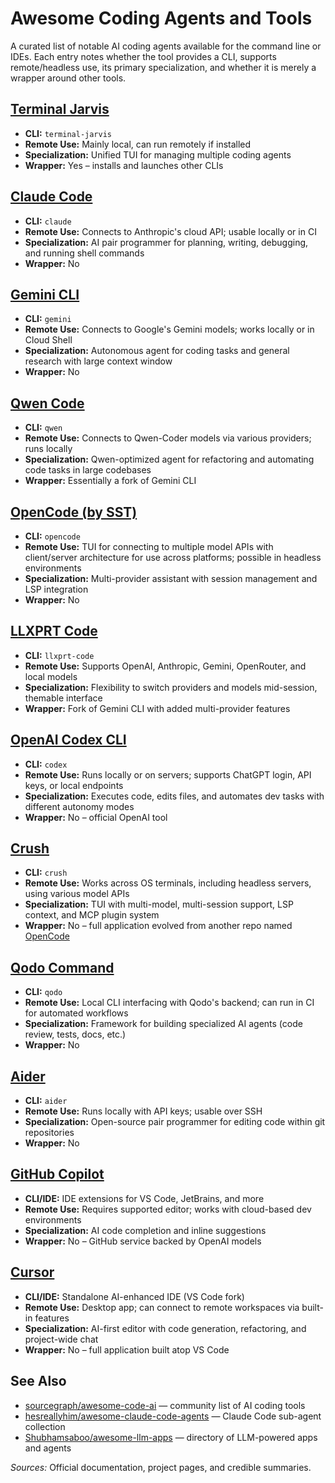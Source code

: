 # Awesome Coding Agents and Tools

A curated list of notable AI coding agents available for the command line or IDEs. Each entry notes whether the tool provides a CLI, supports remote/headless use, its primary specialization, and whether it is merely a wrapper around other tools.

## [Terminal Jarvis](https://github.com/BA-CalderonMorales/terminal-jarvis)
- **CLI:** `terminal-jarvis`
- **Remote Use:** Mainly local, can run remotely if installed
- **Specialization:** Unified TUI for managing multiple coding agents
- **Wrapper:** Yes – installs and launches other CLIs

## [Claude Code](https://github.com/anthropics/claude-code)
- **CLI:** `claude`
- **Remote Use:** Connects to Anthropic's cloud API; usable locally or in CI
- **Specialization:** AI pair programmer for planning, writing, debugging, and running shell commands
- **Wrapper:** No

## [Gemini CLI](https://github.com/google-gemini/gemini-cli)
- **CLI:** `gemini`
- **Remote Use:** Connects to Google's Gemini models; works locally or in Cloud Shell
- **Specialization:** Autonomous agent for coding tasks and general research with large context window
- **Wrapper:** No

## [Qwen Code](https://github.com/QwenLM/qwen-code)
- **CLI:** `qwen`
- **Remote Use:** Connects to Qwen-Coder models via various providers; runs locally
- **Specialization:** Qwen-optimized agent for refactoring and automating code tasks in large codebases
- **Wrapper:** Essentially a fork of Gemini CLI

## [OpenCode (by SST)](https://github.com/sst/opencode)
- **CLI:** `opencode`
- **Remote Use:** TUI for connecting to multiple model APIs with client/server architecture for use across platforms; possible in headless environments 
- **Specialization:** Multi-provider assistant with session management and LSP integration
- **Wrapper:** No

## [LLXPRT Code](https://github.com/acoliver/llxprt-code)
- **CLI:** `llxprt-code`
- **Remote Use:** Supports OpenAI, Anthropic, Gemini, OpenRouter, and local models
- **Specialization:** Flexibility to switch providers and models mid-session, themable interface
- **Wrapper:** Fork of Gemini CLI with added multi-provider features

## [OpenAI Codex CLI](https://github.com/openai/codex)
- **CLI:** `codex`
- **Remote Use:** Runs locally or on servers; supports ChatGPT login, API keys, or local endpoints
- **Specialization:** Executes code, edits files, and automates dev tasks with different autonomy modes
- **Wrapper:** No – official OpenAI tool

## [Crush](https://github.com/charmbracelet/crush)
- **CLI:** `crush`
- **Remote Use:** Works across OS terminals, including headless servers, using various model APIs
- **Specialization:** TUI with multi-model, multi-session support, LSP context, and MCP plugin system
- **Wrapper:** No – full application evolved from another repo named [OpenCode](https://github.com/opencode-ai/opencode/)

## [Qodo Command](https://github.com/qodo-ai/command)
- **CLI:** `qodo`
- **Remote Use:** Local CLI interfacing with Qodo's backend; can run in CI for automated workflows
- **Specialization:** Framework for building specialized AI agents (code review, tests, docs, etc.)
- **Wrapper:** No

## [Aider](https://github.com/Aider-AI/aider)
- **CLI:** `aider`
- **Remote Use:** Runs locally with API keys; usable over SSH
- **Specialization:** Open-source pair programmer for editing code within git repositories
- **Wrapper:** No

## [GitHub Copilot](https://github.com/copilot)
- **CLI/IDE:** IDE extensions for VS Code, JetBrains, and more
- **Remote Use:** Requires supported editor; works with cloud-based dev environments
- **Specialization:** AI code completion and inline suggestions
- **Wrapper:** No – GitHub service backed by OpenAI models

## [Cursor](https://cursor.com/en)
- **CLI/IDE:** Standalone AI-enhanced IDE (VS Code fork)
- **Remote Use:** Desktop app; can connect to remote workspaces via built-in features
- **Specialization:** AI-first editor with code generation, refactoring, and project-wide chat
- **Wrapper:** No – full application built atop VS Code

## See Also
- [sourcegraph/awesome-code-ai](https://github.com/sourcegraph/awesome-code-ai) — community list of AI coding tools
- [hesreallyhim/awesome-claude-code-agents](https://github.com/hesreallyhim/awesome-claude-code-agents) — Claude Code sub-agent collection
- [Shubhamsaboo/awesome-llm-apps](https://github.com/Shubhamsaboo/awesome-llm-apps) — directory of LLM-powered apps and agents

*Sources:* Official documentation, project pages, and credible summaries.

